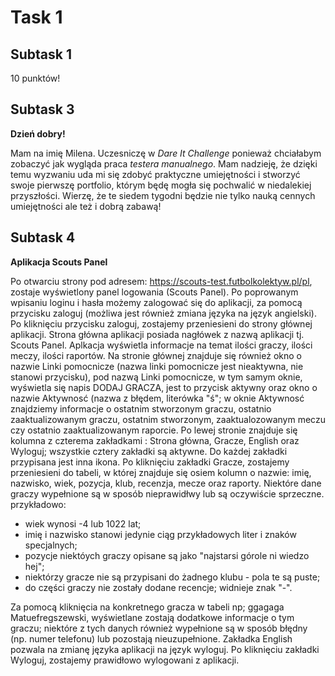 # Task 1
## Subtask 1
10 punktów!
## Subtask 3
**Dzień dobry!** 


Mam na imię Milena. Uczesniczę w *Dare It Challenge* ponieważ chciałabym zobaczyć jak wygląda praca *testera manualnego*. Mam nadzieję, że dzięki temu wyzwaniu uda mi się zdobyć praktyczne umiejętności i stworzyć swoje pierwszę portfolio, którym będę mogła się pochwalić w niedalekiej przyszłości. Wierzę, że te siedem tygodni będzie nie tylko nauką cennych umiejętności ale też i dobrą zabawą!
## Subtask 4
**Aplikacja Scouts Panel**


Po otwarciu strony pod adresem: https://scouts-test.futbolkolektyw.pl/pl, zostaje wyświetlony panel logowania (Scouts Panel).
Po poprowanym wpisaniu loginu i hasła możemy zalogować się do aplikacji, za pomocą przycisku zaloguj (możliwa jest również zmiana języka na język angielski).
Po kliknięciu przycisku zaloguj, zostajemy przeniesieni do strony głównej aplikacji. 
Strona główna aplikacji posiada nagłówek z nazwą aplikacji tj. Scouts Panel. Aplkacja wyświetla informacje na temat ilości graczy, ilości meczy, ilości raportów. Na stronie głównej znajduje się również okno o nazwie Linki pomocnicze (nazwa linki pomocnicze jest nieaktywna, nie stanowi przycisku), pod nazwą Linki pomocnicze, w tym samym oknie, wyświetla się napis DODAJ GRACZA, jest to przycisk aktywny oraz okno o nazwie Aktywnosć (nazwa z błędem, literówka "ś"; w oknie Aktywnosć znajdziemy informacje o ostatnim stworzonym graczu, ostatnio zaaktualizowanym graczu, ostatnim stworzonym, zaaktualozowanym meczu czy ostatnio zaaktualizowanym raporcie.
Po lewej stronie znajduje się kolumna z czterema zakładkami : Strona główna, Gracze, English oraz Wyloguj; wszystkie cztery zakładki są aktywne. Do każdej zakładki przypisana jest inna ikona. 
Po kliknięciu zakładki Gracze, zostajemy przeniesieni do tabeli, w której znajduje się osiem kolumn o nazwie: imię, nazwisko, wiek, pozycja, klub, recenzja, mecze oraz raporty. 
Niektóre dane graczy wypełnione są w sposób nieprawidłwy lub są oczywiście sprzeczne.
przykładowo:
- wiek wynosi -4 lub 1022 lat;
- imię i nazwisko stanowi jedynie ciąg przykładowych liter i znaków specjalnych;
- pozycje niektóych graczy opisane są jako "najstarsi górole ni wiedzo hej";
- niektórzy gracze nie są przypisani do żadnego klubu - pola te są puste;
- do części graczy nie zostały dodane recencje; widnieje znak "-".


Za pomocą kliknięcia na konkretnego gracza w tabeli np; ggagaga Matuefregszewski, wyświetlane zostają dodatkowe informacje o tym graczu; niektóre z tych danych również wypełnione są w sposób błędny (np. numer telefonu) lub pozostają nieuzupełnione.
Zakładka English pozwala na zmianę języka aplikacji na język wyloguj. 
Po kliknięciu zakładki Wyloguj, zostajemy prawidłowo wylogowani z aplikacji. 

